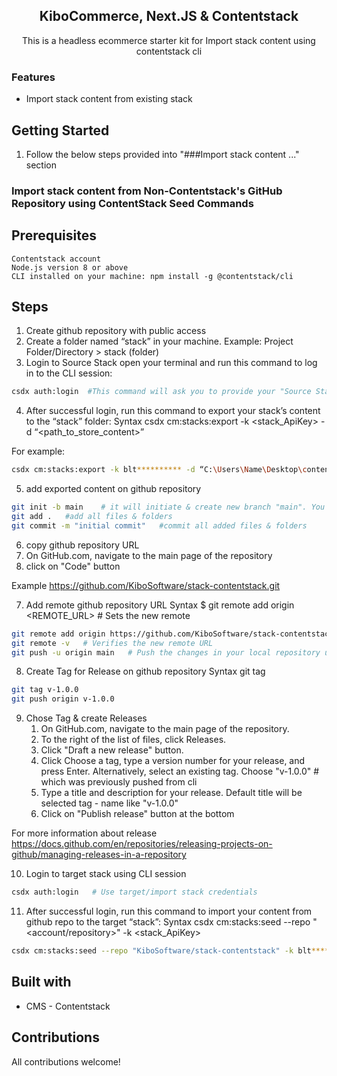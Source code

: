 <h2 align="center">KiboCommerce, Next.JS & Contentstack </h2>

<p align="center">
This is a headless ecommerce starter kit for Import stack content using contentstack cli<br>
</p>

### Features

- Import stack content from existing stack 

## Getting Started

1. Follow the below steps provided into "###Import stack content ..." section

### Import stack content from Non-Contentstack's GitHub Repository using ContentStack Seed Commands

## Prerequisites

    Contentstack account
    Node.js version 8 or above
    CLI installed on your machine: npm install -g @contentstack/cli

## Steps

1. Create github repository with public access
2. Create a folder named “stack” in your machine.
   Example: Project Folder/Directory > stack (folder)
3. Login to Source Stack
   open your terminal and run this command to log in to the CLI session:

```bash
csdx auth:login  #This command will ask you to provide your "Source Stack" Contentstack account credentials.
```

4. After successful login, run this command to export your stack’s content to the “stack” folder:
   Syntax
   csdx cm:stacks:export -k <stack_ApiKey> -d “<path_to_store_content>”

For example:

```bash
csdx cm:stacks:export -k blt********** -d “C:\Users\Name\Desktop\content\stack”
```

5. add exported content on github repository

```bash
git init -b main    # it will initiate & create new branch "main". You can provide any name for branch
git add .   #add all files & folders
git commit -m "initial commit"   #commit all added files & folders
```

6. copy github repository URL
  1. On GitHub.com, navigate to the main page of the repository
  2. click on "Code" button

Example https://github.com/KiboSoftware/stack-contentstack.git

7. Add remote github repository URL
   Syntax
   $ git remote add origin <REMOTE_URL> # Sets the new remote

```bash
git remote add origin https://github.com/KiboSoftware/stack-contentstack.git
git remote -v   # Verifies the new remote URL
git push -u origin main   # Push the changes in your local repository up to the remote repository you specified as the origin
```

8. Create Tag for Release on github repository
   Syntax
   git tag <Version Info>

```bash
git tag v-1.0.0
git push origin v-1.0.0
```

9. Chose Tag & create Releases
   1. On GitHub.com, navigate to the main page of the repository.
   2. To the right of the list of files, click Releases.
   3. Click "Draft a new release" button.
   4. Click Choose a tag, type a version number for your release, and press Enter. Alternatively, select an existing tag.
      Choose "v-1.0.0" # which was previously pushed from cli
   5. Type a title and description for your release. Default title will be selected tag - name like "v-1.0.0"
   6. Click on "Publish release" button at the bottom

  For more information about release
  https://docs.github.com/en/repositories/releasing-projects-on-github/managing-releases-in-a-repository

10. Login to target stack using CLI session

```bash
csdx auth:login   # Use target/import stack credentials
```

11. After successful login, run this command to import your content from github repo to the target “stack”:
    Syntax
    csdx cm:stacks:seed --repo "<account/repository>" -k <stack_ApiKey>

```bash
csdx cm:stacks:seed --repo "KiboSoftware/stack-contentstack" -k blt**********
```

## Built with

- CMS - Contentstack

## Contributions

All contributions welcome!

```

```
